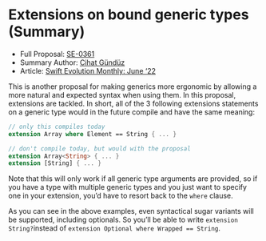 # Extensions on bound generic types (Summary)

* Full Proposal: [SE-0361](https://github.com/apple/swift-evolution/blob/main/proposals/0361-bound-generic-extensions.md)
* Summary Author: [Cihat Gündüz](https://fline.dev/about)
* Article: [Swift Evolution Monthly: June ‘22](https://www.fline.dev/swift-evolution-monthly-june-22/#se-0361-extensions-on-bound-generic-types)

This is another proposal for making generics more ergonomic by allowing a more natural and expected syntax when using them. In this proposal, extensions are tackled. In short, all of the 3 following extensions statements on a generic type would in the future compile and have the same meaning:

```Swift
// only this compiles today
extension Array where Element == String { ... }

// don't compile today, but would with the proposal
extension Array<String> { ... }
extension [String] { ... }
```

Note that this will only work if all generic type arguments are provided, so if you have a type with multiple generic types and you just want to specify one in your extension, you’d have to resort back to the `where` clause.

As you can see in the above examples, even syntactical sugar variants will be supported, including optionals. So you’ll be able to write `extension String?`instead of `extension Optional where Wrapped == String`.
